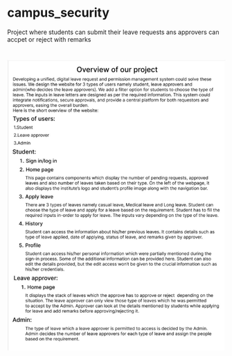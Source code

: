 # campus_security
Project where students can submit their leave requests ans approvers can accpet or reject with remarks
# ![image](./public/image.jpg)
